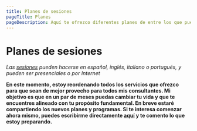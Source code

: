 ```yaml
---
title: Planes de sesiones
pageTitle: Planes
pageDescription: Aquí te ofrezco diferentes planes de entre los que puedes elegir conforme a tus necesidades
---
```


# Planes de sesiones

_Las [sesiones](/contacto) pueden hacerse en español, inglés, italiano o portugués, y pueden ser presenciales o por Internet_

**En este momento, estoy reordenando todos los servicios que ofrezco para que sean de mejor provecho para todos mis consultantes. Mi objetivo es que en un par de meses puedas cambiar tu vida y que te encuentres alineado con tu propósito fundamental. En breve estaré compartiendo los nuevos planes y programas. Si te interesa comenzar ahora mismo, puedes escribirme directamente [aquí](/contacto) y te comento lo que estoy preparando.**
